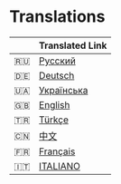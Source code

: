 # Translations

|  | Translated Link |
| --- | --- |
| 🇷🇺 | [Русский](README.ru.md) |
| 🇩🇪  | [Deutsch](README.de.md) |
| 🇺🇦  | [Українська](README.ua.md) |
| :uk: | [English](../README.md) |
| 🇹🇷 | [Türkçe](README.tr.md) |
| 🇨🇳 | [中文](README.zh.md) |
| 🇫🇷 | [Français](README.fr.md) |
| 🇮🇹 | [ITALIANO](README.it.md) |
